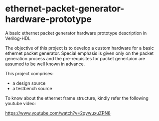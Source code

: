 # ethernet-packet-generator-hardware-prototype
A basic ethernet packet generator hardware prototype description in Verilog-HDL

The objective of this project is to develop a custom hardware for a basic ethernet packet generator. Special emphasis is given only on the packet generation process and the pre-requisites for packet genertaion are assumed to be well known in advance.

This project comprises:
- a design source
- a testbench source

To know about the ethernet frame structure, kindly refer the following youtube video:

https://www.youtube.com/watch?v=2qvwuxuZPN8
